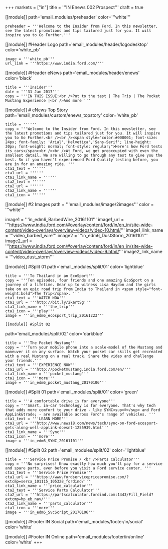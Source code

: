 +++
markets = ["in"]
title = '''IN Enews 002 Prospect'''
draft = true

[[module]]
path='email_modules/preheader'
color='''white'''

	preheader = '''Welcome to the Insider from Ford. In this newsletter, see the latest promotions and tips tailored just for you. It will inspire you to Go Further.'''

[[module]] #Header Logo
path='email_modules/header/logodesktop'
color='white_pb'

	image = '''white_pb'''
	url_link = '''https://www.india.ford.com/'''

[[module]] #Header eNews
path='email_modules/header/enews'
color='black'

	title = '''Insider'''
	date = '''31 Jan 2017'''
	copy = '''IN THIS ISSUE:<br />Put to the test | The Trip | The Pocket Mustang Experience |<br />And more '''

[[module]] # eNews Top Story
path='email_modules/custom/enews_topstory'
color='white_pb'

	title = ''''''
	copy = '''Welcome to the Insider from Ford. In this newsletter, see the latest promotions and tips tailored just for you. It will inspire you to Go Further.<br /><br /><span style="color:#000001; font-size: 24px; font-family: 'Arial','Helvetica','Sans-Serif'; line-height: 30px; font-weight: normal; font-style: regular;">Here's how Ford tests its cars</span><br /><br />At Ford, we get preoccupied with even the smallest detail. We are willing to go through any test to give you the best. So if you haven't experienced Ford Quality testing before, you are in for an amazing ride. '''
	cta1_text = ''''''
	cta1_url = ''''''
	cta1_link_name = ''''''
	cta2_text = ''''''
	cta2_url = ''''''
	cta2_link_name = ''''''
	cta1_icon = ''''''

[[module]] #2 Images
path = '''email_modules/image/2images'''
color = '''white'''

image1 = '''in_edm6_BarbedWire_20161101'''
image1_url = '''https://www.india.ford.com/#overlay/content/ford/in/en_in/site-wide-content/video-overlays/overview-videos/video-10.html/'''
image1_link_name = '''video_barbed_wire'''
image2 = '''in_edm6_DustStorm_20161101'''
image2_url = '''https://www.india.ford.com/#overlay/content/ford/in/en_in/site-wide-content/video-overlays/overview-videos/video-9.html/'''
image2_link_name = '''video_dust_storm'''

[[module]] #Split 01
path='email_modules/split/01'
color='lightblue'

	title = '''To Thailand in an EcoSport'''
	copy = '''Ten episodes, four friends and one amazing EcoSport on a journey of a lifetime. Gear up to witness Lisa Haydon and the girls take on an epic road trip from India to Thailand in <span style="font-weight:bold">The Trip</span>. '''
	cta1_text = '''WATCH NOW'''
	cta1_url = '''http://bit.ly/2kartSg'''
	cta1_link_name = '''the_trip'''
	cta1_icon = '''play'''
	image = '''in_edm6_ecosport_trip_20161223'''

	[[module]] #Split 02
path='email_modules/split/02'
color='darkblue'

	title = '''The Pocket Mustang'''
	copy = '''Turn your mobile phone into a scale-model of the Mustang and maneuver it on any surface. Watch your pocket car skills get recreated with a real Mustang on a real track. Share the video and challenge your friends.'''
	cta1_text = '''EXPERIENCE NOW'''
	cta1_url = '''http://pocketmustang.india.ford.com/en/'''
	cta1_link_name = '''pocket_mustang'''
	cta1_icon = '''more'''
	image = '''in_edm6_pocket_mustang_20170106'''

[[module]] #Split 01
path='email_modules/split/01'
color='green'

	title = '''A comfortable drive is for everyone'''
	copy = '''Smart, in-car technology is for everyone. That's why tech that adds more comfort to your drive - like SYNC<sup>®</sup> and Ford AppLink&trade; - are available across Ford's range of vehicles. '''
	cta1_text = '''LEARN MORE'''
	cta1_url = '''http://www.news18.com/news/tech/sync-on-ford-ecosport-gets-along-well-applink-doesnt-1255939.html'''
	cta1_link_name = '''Sync'''
	cta1_icon = '''more'''
	image = '''in_edm6_SYNC_20161101'''

[[module]] #Split 02
path='email_modules/split/02'
color='lightblue'

	title = '''Service Price Promise / <br />Parts Calculator'''
	copy = '''No surprises! Know exactly how much you'll pay for a service and spare parts, even before you visit a Ford service center. '''
	cta1_text = '''Service Price Promise'''
	cta1_url = '''https://www.fordservicepricepromise.com/?extcmp=serca_101115_105328_fordind/'''
	cta1_link_name = '''price_calculator'''
	cta2_text = '''Service Parts Calculator'''
	cta2_url = '''https://partscalculator.fordind.com:1443/Fill_Field?extcmp=hp_eb_nav/'''
	cta2_link_name = '''parts_calculator'''
	cta1_icon = '''more'''
	image = '''in_edm6_SvcScript_20170106'''

[[module]] #Footer IN Social
path='email_modules/footer/in/social'
color='white'

[[module]] #Footer IN Online
path='email_modules/footer/in/online'
color='white'
+++